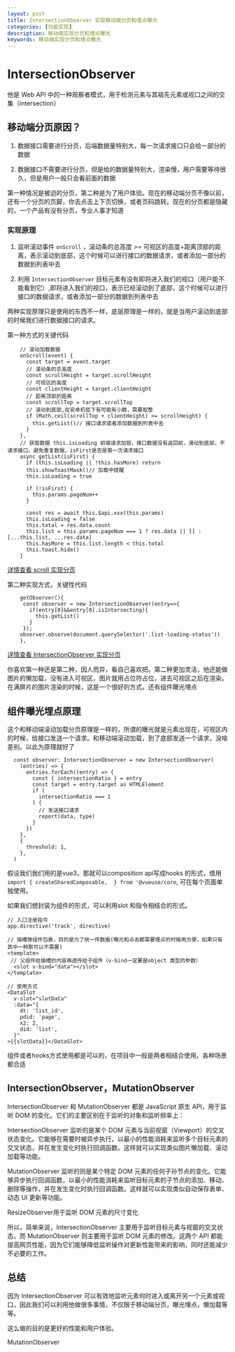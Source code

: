 ```yaml
---
layout: post
title: IntersectionObserver 实现移动端分页和埋点曝光
categories: [功能实现]
description: 移动端实现分页和埋点曝光
keywords: 移动端实现分页和埋点曝光
---
```


# IntersectionObserver
他是 Web API 中的一种观察者模式，用于检测元素与其祖先元素或视口之间的交集（intersection）
## 移动端分页原因？

1. 数据接口需要进行分页，后端数据量特别大，每一次请求接口只会给一部分的数据

2. 数据接口不需要进行分页，但是给的数据量特别大，渲染慢，用户需要等待很久，但是用户一般只会看前面的数据

第一种情况是被迫的分页，第二种是为了用户体验。现在的移动端分页不像以前，还有一个分页的页脚，你去点击上下页切换，或者页码跳转。现在的分页都是隐藏的，一个产品有没有分页，专业人事才知道

### 实现原理

1. 监听滚动事件 `onScroll` ，滚动条的总高度 >= 可视区的高度+距离顶部的距离，表示滚动到底部，这个时候可以进行接口的数据请求，或者添加一部分的数据到列表中去

2. 利用 `IntersectionObserver` 目标元素有没有即将进入我们的视口（用户能不能看到它）,即将进入我们的视口，表示已经滚动到了底部，这个时候可以进行接口的数据请求，或者添加一部分的数据到列表中去

两种实现原理只是使用的东西不一样，底层原理是一样的，就是当用户滚动到底部的时候我们进行数据接口的请求。

第一种方式的关键代码

```
    // 滚动加载数据
    onScroll(event) {
      const target = event.target
      // 滚动条的总高度
      const scrollHeight = target.scrollHeight
      // 可视区的高度
      const clientHeight = target.clientHeight
      // 距离顶部的距离
      const scrollTop = target.scrollTop
      // 滚动到底部,在安卓机低下有可能有小数，需要取整
      if (Math.ceil(scrollTop + clientHeight) >= scrollHeight) {
        this.getList()// 接口请求或者添加数据到列表中去
      }
    },
    // 获取数据 this.isLoading 前端请求加锁，接口数据没有返回前，滑动到底部，不请求接口，避免重复数据，isFirst是否是第一次请求接口
    async getList(isFirst) {
      if (this.isLoading || !this.hasMore) return
      this.showToastMask()// 加载中提醒
      this.isLoading = true

      if (!isFirst) {
        this.params.pageNum++
      }

      const res = await this.$api.xxx(this.params)
      this.isLoading = false
      this.total = res.data.count
      this.list = this.params.pageNum === 1 ? res.data || [] : [...this.list, ...res.data]
      this.hasMore = this.list.length < this.total
      this.toast.hide()
    }
```
[详情查看 scroll 实现分页](https://github.com/sunseekers/vue-compontent/blob/master/src/components/Scroll.vue)

第二种实现方式，关键性代码

```
    getObserver(){
     const observer = new IntersectionObserver(entry=>{
       if(entry[0]&&entry[0].isIntersecting){
         this.getList()
       }
     });
    observer.observe(document.querySelector('.list-loading-status'))
    },
```

[详情查看 IntersectionObserver 实现分页](https://github.com/sunseekers/vue-compontent/blob/master/src/components/ScrollIntersection.vue)

你喜欢第一种还是第二种，因人而异，看自己喜欢把。第二种更加灵活，他还能做图片的懒加载，没有进入可视区，图片就用占位符占位，进去可视区之后在渲染。在满屏片的图片渲染的时候，这是一个很好的方式。还有组件曝光埋点

## 组件曝光埋点原理 
这个和移动端滚动加载分页原理是一样的，所谓的曝光就是元素出现在，可视区内的时候，给接口发送一个请求。和移动端滚动加载，到了底部发送一个请求，没啥差别。以此为原理就好了

```
  const observer: IntersectionObserver = new IntersectionObserver(
    (entries) => {
      entries.forEach((entry) => {
        const { intersectionRatio } = entry
        const target = entry.target as HTMLElement
        if (
          intersectionRatio === 1 
        ) {
          // 发送接口请求
          report(data, type)
        }
      })
    },
    {
      threshold: 1,
    },
  )
```

假设我们我们用的是vue3，那就可以composition api写成hooks 的形式，借用 `import { createSharedComposable,  } from '@vueuse/core`, 可在每个页面单独使用。

如果我们想封装为组件的形式，可以利用slot 和指令相结合的形式。

```
// 入口注册指令
app.directive('track', directive)

// 插槽做组件包裹，目的是为了统一传数据(曝光和点击都需要埋点的时候用方便，如果只有其中一种那可以不需要)
<template>
 // 父组件给插槽的内容再透传给子组件（v-bind一定要是object 类型的参数）
  <slot v-bind="data"></slot> 
</template>

// 使用方式
<DataSlot
  v-slot="slotData"
  :data="{
    dt: 'list_id',
    pdid: 'page',
    x2: 2,
    did: 'list',
  }"
>{{slotData}}</DataSlot>
```

组件或者hooks方式使用都是可以的，在项目中一般是两者相结合使用。各种场景都合适

## IntersectionObserver，MutationObserver

IntersectionObserver 和 MutationObserver 都是 JavaScript 原生 API，用于监听 DOM 的变化。它们的主要区别在于监听的对象和监听频率上：

IntersectionObserver 监听的是某个 DOM 元素与当前视窗（Viewport）的交叉状态变化。它能够在需要时被异步执行，以最小的性能消耗来监听多个目标元素的交叉状态，并在发生变化时执行回调函数。这样就可以实现类似图片懒加载、滚动加载等功能。

MutationObserver 监听的则是某个特定 DOM 元素的任何子孙节点的变化。它能够异步执行回调函数，以最小的性能消耗来监听目标元素的子节点的添加、移动、删除等操作，并在发生变化时执行回调函数。这样就可以实现类似自动保存表单、动态 UI 更新等功能。

ResizeObserver用于监听 DOM 元素的尺寸变化

所以，简单来说，IntersectionObserver 主要用于监听目标元素与视窗的交叉状态，而 MutationObserver 则主要用于监听 DOM 元素的修改。这两个 API 都能提高网页性能，因为它们能够降低监听操作对更新性能带来的影响，同时还能减少不必要的工作。

## 总结
因为 IntersectionObserver 可以有效地监听元素何时进入或离开另一个元素或视口，因此我们可以利用他做很多事情，不仅限于移动端分页，曝光埋点，懒加载等等。

这么做的目的是更好的性能和用户体验。

MutationObserver